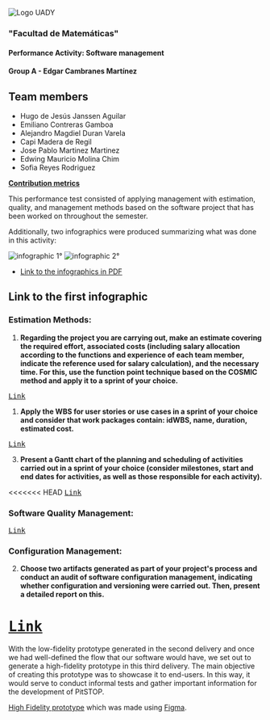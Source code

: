 ![Logo UADY](https://atsuro0.s-ul.eu/ujDIZudB)

### "Facultad de Matemáticas"
#### Performance Activity: Software management
#### Group A - Edgar Cambranes Martínez

## Team members
 - Hugo de Jesús Janssen Aguilar
 - Emiliano Contreras Gamboa
 - Alejandro Magdiel Duran Varela
 - Capi Madera de Regil
 - Jose Pablo Martinez Martinez
 - Edwing Mauricio Molina Chim
 - Sofia Reyes Rodriguez

[**Contribution metrics**]()
 
This performance test consisted of applying management with estimation, quality, and management methods based on the software project that has been worked on throughout the semester.

Additionally, two infographics were produced summarizing what was done in this activity:

![infographic 1°]()
![infographic 2°]()

- [Link to the infographics in PDF]()

## Link to the first infographic

### Estimation Methods: 
1. **Regarding the project you are carrying out, make an estimate covering the required effort, associated costs (including salary allocation according to the functions and experience of each team member, indicate the reference used for salary calculation), and the necessary time. For this, use the function point technique based on the COSMIC method and apply it to a sprint of your choice.**

<kbd>[Link]()</kbd>

1. **Apply the WBS for user stories or use cases in a sprint of your choice and consider that work packages contain: idWBS, name, duration, estimated cost.**

<kbd>[Link]()</kbd>

3. **Present a Gantt chart of the planning and scheduling of activities carried out in a sprint of your choice (consider milestones, start and end dates for activities, as well as those responsible for each activity).**


<<<<<<< HEAD
<kbd>[Link]()</kbd>

### Software Quality Management:


<kbd>[Link]()</kbd>

### Configuration Management:

2. **Choose two artifacts generated as part of your project's process and conduct an audit of software configuration management, indicating whether configuration and versioning were carried out. Then, present a detailed report on this.**


<kbd>[Link]()</kbd>
=======
With the low-fidelity prototype generated in the second delivery and once we had well-defined the flow that our software would have, we set out to generate a high-fidelity prototype in this third delivery. The main objective of creating this prototype was to showcase it to end-users. In this way, it would serve to conduct informal tests and gather important information for the development of PitSTOP.

[High Fidelity prototype](https://www.figma.com/file/QQ6kXK1QVzeRAKcwilSRc7/Untitled?type=design&node-id=0%3A1&mode=design&t=98lkRxeclHcNMhCC-1) which was made using [Figma](https://www.figma.com/).

